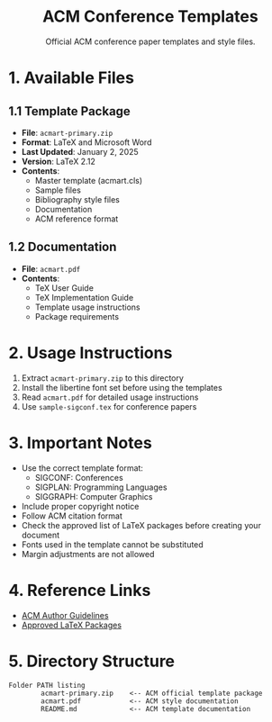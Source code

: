 <h1 align="center">ACM Conference Templates</h1>

<div align="center">
Official ACM conference paper templates and style files.
</div>

# 1. Available Files

## 1.1 Template Package
- **File**: `acmart-primary.zip`
- **Format**: LaTeX and Microsoft Word
- **Last Updated**: January 2, 2025
- **Version**: LaTeX 2.12
- **Contents**:
  - Master template (acmart.cls)
  - Sample files
  - Bibliography style files
  - Documentation
  - ACM reference format

## 1.2 Documentation
- **File**: `acmart.pdf`
- **Contents**:
  - TeX User Guide
  - TeX Implementation Guide
  - Template usage instructions
  - Package requirements

# 2. Usage Instructions

1. Extract `acmart-primary.zip` to this directory
2. Install the libertine font set before using the templates
3. Read `acmart.pdf` for detailed usage instructions
4. Use `sample-sigconf.tex` for conference papers

# 3. Important Notes

- Use the correct template format:
  - SIGCONF: Conferences
  - SIGPLAN: Programming Languages
  - SIGGRAPH: Computer Graphics
- Include proper copyright notice
- Follow ACM citation format
- Check the approved list of LaTeX packages before creating your document
- Fonts used in the template cannot be substituted
- Margin adjustments are not allowed

# 4. Reference Links

- [ACM Author Guidelines](https://www.acm.org/publications/authors/information-for-authors)
- [Approved LaTeX Packages](https://www.acm.org/publications/authors/information-for-authors#approved-latex-packages)

# 5. Directory Structure

```
Folder PATH listing
        acmart-primary.zip    <-- ACM official template package
        acmart.pdf            <-- ACM style documentation
        README.md             <-- ACM template documentation
``` 